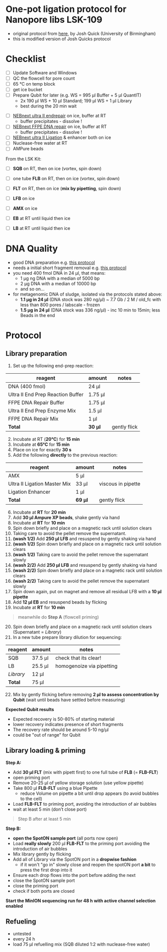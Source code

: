One-pot ligation protocol for Nanopore libs LSK-109
===
* original protocol from [here](https://www.protocols.io/view/one-pot-ligation-protocol-for-oxford-nanopore-libr-k9acz2e), by Josh Quick (University of Birmingham)
* this is modified version of Josh Quicks protocol

# Checklist

* [ ] Update Software and Windows
* [ ] QC the flowcell for pore count
* [ ] 65 °C on temp block
* [ ] get ice bucket
* [ ] Prepare Qubit for later (e.g. WS = 995 µl Buffer + 5 µl QuantIT)
  * 2x 190 µl WS + 10 µl Standard; 199 µl WS + 1 µl Library
  * best during the 20 min wait



- [ ] [NEBnext ultra II endrepair](https://www.neb.com/products/e7546-nebnext-ultra-ii-end-repair-da-tailing-module#Product%20Information) on ice, buffer at RT
  - buffer precipitates - dissolve !
- [ ] [NEBnext FFPE DNA repair](https://international.neb.com/products/m6630-nebnext-ffpe-dna-repair-mix#Product%20Information) on ice, buffer at RT
    - buffer precipitates - dissolve !
- [ ] [NEBnext ultra II Ligation](https://international.neb.com/products/e7595-nebnext-ultra-ii-ligation-module#Product%20Information) & enhancer both on ice
- [ ] Nuclease-free water at RT
- [ ] AMPure beads

From the LSK Kit:
* [ ] **SQB** on RT, then on ice (vortex, spin down)
* [ ] one tube **FLB** on RT, then on ice (vortex, spin down)
* [ ] **FLT** on RT, then on ice (**mix by pipetting**, spin down)
* [ ] **LFB** on ice
* [ ] **AMX** on ice
* [ ] **EB** at RT until liquid then ice
* [ ] **LB** at RT until liquid then ice


# DNA Quality

* good DNA preparation e.g. [this protocol](../DNA_isolation/[metagenome]DNA_isolation_v.1.0.md)
* needs a initial short fragment removal e.g. [this protocol](pre_lib_cleaning.md)
* you need 400 fmol DNA in 24 μl, that means:
  * 1 µg ng DNA with a median of 5000 bp
  * 2 µg DNA with a median of 10000 bp
  * and so on...
* for metagenomic DNA of sludge, isolated via the protocols stated above:
  * **1.1 µg in 24 µl** (DNA stock was 280 ng/µl) ~ 7.7 Gb / 2 M / old_fc with less than 800 pores / labscale - frozen
  * **1.5 µg in 24 µl** (DNA stock was 336 ng/µl) - inc 10 min to 15min; less Beads in the end


# Protocol
## Library preparation

1. Set up the following end-prep reaction:

|reagent|amount| notes
|-|-|-|
|DNA (400 fmol)|	24 μl | |
|Ultra II End Prep Reaction Buffer|	1.75 μl | |
|FFPE DNA Repair Buffer |	1.75 μl| |
|Ultra II End Prep Enzyme Mix| 	1.5 μl| |
|FFPE DNA Repair Mix|	1 μl| |
|**Total**|**30 μl**| gently flick| |

2. Incubate at RT (**20°C**) for **15 min**
3. Incubate at **65°C** for **15 min**
4. Place on ice for exactly **30 s**
5. Add the following **directly** to the previous reaction:

|reagent|amount|notes
|-|-| -|
|AMX |5 μl| |
|Ultra II Ligation Master Mix|	33 μl | viscous in pipette |
|Ligation Enhancer|	1 μl ||
|**Total**|**69 μl**|gently flick|

6. Incubate at **RT** for **20 min**
7. Add **30 μl Ampure XP beads**, shake gently via hand
8. Incubate at **RT** for **10 min**
9. Spin down briefly and place on a magnetic rack until solution clears
10. Taking care to avoid the pellet remove the supernatant.
11. **(wash 1/2)** Add **250 μl LFB** and resuspend by gently shaking via hand
12. **(wash 1/2)** Spin down briefly and place on a magnetic rack until solution clears
13. **(wash 1/2)** Taking care to avoid the pellet remove the supernatant slowly
14. **(wash 2/2)** Add **250 μl LFB** and resuspend by gently shaking via hand
15. **(wash 2/2)** Spin down briefly and place on a magnetic rack until solution clears
16. **(wash 2/2)** Taking care to avoid the pellet remove the supernatant slowly
17. Spin down again, put on magnet and remove all residual LFB with a **10 µl pipette**
18. Add **12 μl EB** and resuspend beads by flicking
19. Incubate at **RT** for **10 min**
  > meanwhile do **Step A** (flowcell priming)
20. Spin down briefly and place on a magnetic rack until solution clears (Supernatant = *Library*)
21. In a new tube prepare library dilution for sequencing:

|reagent|amount|notes|
|-|-|-|
|SQB| 37.5 µl| check that its clear! |
|LB | 25.5 µl| homogenoize via pipetting |
| *Library* | 12 µl||
|**Total**| 75 µl	 |||

22. Mix by gently flicking before removing **2 µl to assess concentration by Qubit** (wait until beads have settled before measuring)

**Expected Qubit results**
* Expected recovery is 50-80% of starting material
* lower recovery indicates presence of short fragments
* The recovery rate should be around 5-10 ng/µl
* could be "out of range" for Qubit

## Library loading & priming

**Step A:**
- Add **30 µl FLT** (mix with pipett first) to one full tube of **FLB** (= **FLB-FLT**)
- open priming port
- Remove 20-25 µl of yellow storage solution (use yellow pipette)
- Take 800 µl **FLB-FLT** using a blue Pipette
  - reduce Volume on pipette a bit until drop appears (to avoid bubbles to the cell)
- Load **FLB-FLT** to priming port, avoiding the introduction of air bubbles
- wait at least 5 min (don’t close port)

> Step B after at least 5 min

**Step B:**
- **open the SpotON sample port** (all ports now open)
- Load **really slowly** 200 µl **FLB-FLT** to the priming port avoiding the introduction of air bubbles
- Mix library gently by flicking
- Add all of Library via the SpotON port in a **dropwise fashion**
    - if it won't "go in" slowly close and reopen the spotON port **a bit** to press the first drop into it
- Ensure each drop flows into the port before adding the next
- close the SpotON sample port
- close the priming port
- check if both ports are closed

**Start the MinION sequencing run for 48 h with active channel selection enabled**

## Refueling
* untested
* every 24 h
* load 75 µl refuelling mix (SQB diluted 1:2 with nuclease-free water)
